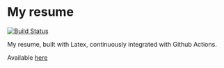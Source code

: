 # My resume
[![Build Status](https://travis-ci.org/thomas-bombrun/resume.svg?branch=master)](https://travis-ci.org/thomas-bombrun/resume)

My resume, built with Latex, continuously integrated with Github Actions.

Available [here](https://thomas-bombrun.github.io/resume/resume.pdf)

